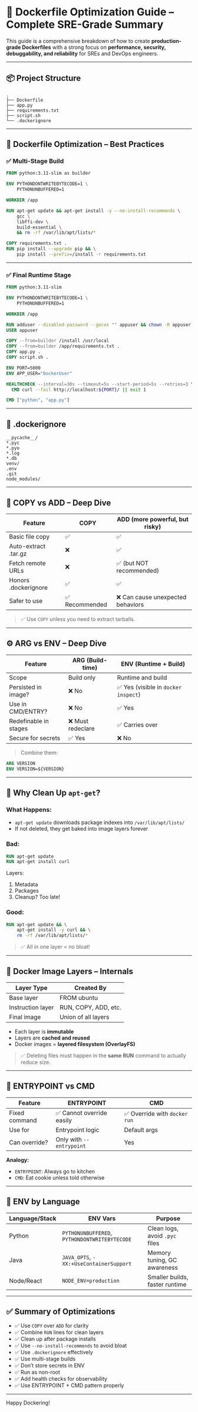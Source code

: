 # 🐳 Dockerfile Optimization Guide – Complete SRE-Grade Summary

This guide is a comprehensive breakdown of how to create **production-grade Dockerfiles** with a strong focus on **performance, security, debuggability, and reliability** for SREs and DevOps engineers.

---

## 📦 Project Structure

```
.
├── Dockerfile
├── app.py
├── requirements.txt
├── script.sh
└── .dockerignore
```

---

## 🚀 Dockerfile Optimization – Best Practices

### ✅ Multi-Stage Build

```Dockerfile
FROM python:3.11-slim as builder

ENV PYTHONDONTWRITEBYTECODE=1 \
    PYTHONUNBUFFERED=1

WORKDIR /app

RUN apt-get update && apt-get install -y --no-install-recommends \
    gcc \
    libffi-dev \
    build-essential \
    && rm -rf /var/lib/apt/lists/*

COPY requirements.txt .
RUN pip install --upgrade pip && \
    pip install --prefix=/install -r requirements.txt
```

---

### ✅ Final Runtime Stage

```Dockerfile
FROM python:3.11-slim

ENV PYTHONDONTWRITEBYTECODE=1 \
    PYTHONUNBUFFERED=1

WORKDIR /app

RUN adduser --disabled-password --gecos "" appuser && chown -R appuser /app
USER appuser

COPY --from=builder /install /usr/local
COPY --from=builder /app/requirements.txt .
COPY app.py .
COPY script.sh .

ENV PORT=5000
ENV APP_USER="DockerUser"

HEALTHCHECK --interval=30s --timeout=5s --start-period=5s --retries=3 \
  CMD curl --fail http://localhost:${PORT}/ || exit 1

CMD ["python", "app.py"]
```

---

## 🧾 .dockerignore

```
__pycache__/
*.pyc
*.pyo
*.log
*.db
venv/
.env
.git
node_modules/
```

---

## 🔄 COPY vs ADD – Deep Dive

| Feature              | COPY        | ADD (more powerful, but risky)         |
|----------------------|-------------|----------------------------------------|
| Basic file copy      | ✅          | ✅                                      |
| Auto-extract .tar.gz | ❌          | ✅                                      |
| Fetch remote URLs    | ❌          | ✅ (but NOT recommended)               |
| Honors .dockerignore | ✅          | ✅                                      |
| Safer to use         | ✅ Recommended | ❌ Can cause unexpected behaviors     |

> ✅ Use `COPY` unless you need to extract tarballs.

---

## ⚙️ ARG vs ENV – Deep Dive

| Feature              | ARG (Build-time)     | ENV (Runtime + Build)            |
|----------------------|----------------------|----------------------------------|
| Scope                | Build only           | Runtime and build                |
| Persisted in image?  | ❌ No                | ✅ Yes (visible in `docker inspect`) |
| Use in CMD/ENTRY?    | ❌ No                | ✅ Yes                            |
| Redefinable in stages| ❌ Must redeclare    | ✅ Carries over                   |
| Secure for secrets   | ✅ Yes               | ❌ No                             |

> Combine them:
```Dockerfile
ARG VERSION
ENV VERSION=${VERSION}
```

---

## 🧠 Why Clean Up `apt-get`?

### What Happens:
- `apt-get update` downloads package indexes into `/var/lib/apt/lists/`
- If not deleted, they get baked into image layers forever

### Bad:
```Dockerfile
RUN apt-get update
RUN apt-get install curl
```

Layers:
1. Metadata
2. Packages
3. Cleanup? Too late!

### Good:
```Dockerfile
RUN apt-get update && \
    apt-get install -y curl && \
    rm -rf /var/lib/apt/lists/*
```

> ✅ All in one layer = no bloat!

---

## 🧱 Docker Image Layers – Internals

| Layer Type      | Created By                |
|------------------|--------------------------|
| Base layer       | FROM ubuntu              |
| Instruction layer| RUN, COPY, ADD, etc.     |
| Final image      | Union of all layers      |

- Each layer is **immutable**
- Layers are **cached and reused**
- Docker images = **layered filesystem (OverlayFS)**

> ✅ Deleting files must happen in the **same RUN** command to actually reduce size.

---

## 🧠 ENTRYPOINT vs CMD

| Feature        | ENTRYPOINT              | CMD                         |
|----------------|--------------------------|------------------------------|
| Fixed command  | ✅ Cannot override easily| ✅ Override with `docker run` |
| Use for        | Entrypoint logic         | Default args                 |
| Can override?  | Only with `--entrypoint` | Yes                          |

**Analogy:**  
- `ENTRYPOINT`: Always go to kitchen  
- `CMD`: Eat cookie unless told otherwise

---

## 🧠 ENV by Language

| Language/Stack | ENV Vars                           | Purpose                             |
|----------------|-------------------------------------|--------------------------------------|
| Python         | `PYTHONUNBUFFERED`, `PYTHONDONTWRITEBYTECODE` | Clean logs, avoid `.pyc` files   |
| Java           | `JAVA_OPTS`, `-XX:+UseContainerSupport` | Memory tuning, GC awareness      |
| Node/React     | `NODE_ENV=production`               | Smaller builds, faster runtime       |

---

## ✅ Summary of Optimizations

- ✅ Use `COPY` over `ADD` for clarity
- ✅ Combine `RUN` lines for clean layers
- ✅ Clean up after package installs
- ✅ Use `--no-install-recommends` to avoid bloat
- ✅ Use `.dockerignore` effectively
- ✅ Use multi-stage builds
- ✅ Don’t store secrets in ENV
- ✅ Run as non-root
- ✅ Add health checks for observability
- ✅ Use ENTRYPOINT + CMD pattern properly

---

Happy Dockering!
